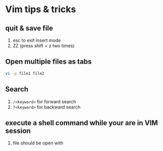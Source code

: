 # Vim tips & tricks

## quit & save file
1. esc to exit insert mode
3. ZZ (press shift + z two times)

## Open multiple files as tabs
```bash
vi -p file1 file2
```

## Search
1. ```/<keyword>``` for forward search
3. ```?<keyword>``` for backward search

## execute a shell command while your are in VIM session
1. file should be open with 
